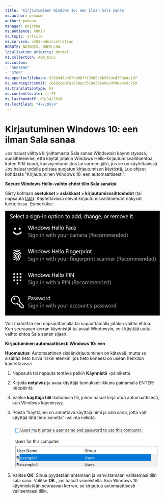 ```yaml
---
title: 'Kirjautuminen Windows 10: een ilman Sala sanaa'
ms.author: pebaum
author: pebaum
manager: mnirkhe
ms.audience: Admin
ms.topic: article
ms.service: o365-administration
ROBOTS: NOINDEX, NOFOLLOW
localization_priority: Normal
ms.collection: Adm_O365
ms.custom:
- "9001690"
- "3766"
ms.openlocfilehash: 839b945c457cb007f13605c5b903ded75dadd1d7
ms.sourcegitcommit: c6692ce0fa1358ec3529e59ca0ecdfdea4cdc759
ms.translationtype: MT
ms.contentlocale: fi-FI
ms.lasthandoff: 09/14/2020
ms.locfileid: "47719950"
---
```

# <a name="sign-in-to-windows-10-without-using-a-password"></a>Kirjautuminen Windows 10: een ilman Sala sanaa

Jos haluat välttyä kirjoittamasta Sala sanaa Windowsin käynnistyessä, suosittelemme, että käytät jotakin Windows Hello-kirjautumisvaihtoehtoa, kuten PIN-koodi, kasvojentunnistus tai sormen jälki, jos se on käytettävissä. Jos haluat todella poistaa suojatun kirjautumisen käytöstä, Lue ohjeet kohdasta "Kirjautuminen Windows 10: een automaattisesti".

**Secure Windows Hello-vaihto ehdot tilin Sala sanaksi**

Siirry kohtaan **asetukset > asiakkaat > kirjautumisvaihtoehdot** (tai napsauta [tätä](ms-settings:signinoptions?activationSource=GetHelp)). Käytettävissä olevat kirjautumisvaihtoehdot näkyvät luettelossa. Esimerkiksi:

![Kirjautumisvaihtoehdot.](media/sign-in-options.png)

Voit määrittää sen napsauttamalla tai napauttamalla jotakin vaihto ehtoa. Kun seuraavan kerran käynnistät tai avaat Windowsin, voit käyttää uutta vaihto ehtoa Sala sanan sijaan. 

**Kirjautuminen automaattisesti Windows 10: een**

**Huomautus**: Automaattinen sisäänkirjautuminen on kätevää, mutta se sisältää tieto turva riskin etenkin, jos tieto koneesi on usean henkilön käytettävissä. 

1. Napsauta tai napauta tehtävä palkin **Käynnistä** -painiketta.

2. Kirjoita **netplwiz** ja avaa käyttäjä tunnukset-ikkuna painamalla ENTER-näppäintä.

3. Valitse **käyttäjä tilit**-kohdassa tili, johon haluat kirja utua automaattisesti, kun Windows käynnistyy.

4. Poista "käyttäjien on annettava käyttäjä nimi ja sala sana, jotta voit käyttää tätä tieto konetta"-valinta neliötä.

    ![Käyttäjien on annettava käyttäjä nimi ja sala sana-vaihto ehto.](media/users-must-enter-username.png)

5. Valitse **OK**. Sinua pyydetään antamaan ja vahvistamaan valitsemasi tilin sala sana. Valitse **OK** , jos haluat viimeistellä. Kun Windows 10 käynnistetään seuraavan kerran, se kirjautuu automaattisesti valitsemaasi tiliin.
